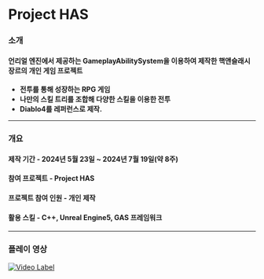 # Project HAS

### 소개

#### 언리얼 엔진에서 제공하는 GameplayAbilitySystem을 이용하여 제작한 핵앤슬래시 장르의 개인 게임 프로젝트

- **전투를 통해 성장하는 RPG 게임**
- **나만의 스킬 트리를 조합해 다양한 스킬을 이용한 전투**
- **Diablo4를 레퍼런스로 제작.**
---
### 개요

#### 제작 기간 - 2024년 5월 23일 ~ 2024년 7월 19일(약 8주)

#### 참여 프로젝트 - Project HAS

#### 프로젝트 참여 인원 - 개인 제작

#### 활용 스킬 - C++, Unreal Engine5, GAS 프레임워크
---
### 플레이 영상
[![Video Label](http://img.youtube.com/vi/PiiKiwZ-IkY/0.jpg)](https://www.youtube.com/watch?v=PiiKiwZ-IkY) 
